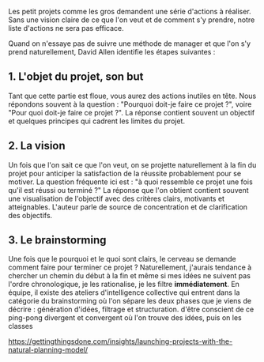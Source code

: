 
Les petit projets comme les gros demandent une série d'actions à réaliser.
Sans une vision claire de ce que l'on veut et de comment s'y prendre, notre liste d'actions ne sera pas efficace.

Quand on n'essaye pas de suivre une méthode de manager et que l'on s'y prend naturellement, David Allen identifie les étapes suivantes :

## 1. L'objet du projet, son but

Tant que cette partie est floue, vous aurez des actions inutiles en tête.
Nous répondons souvent à la question : "Pourquoi doit-je faire ce projet ?", voire "Pour quoi doit-je faire ce projet ?".
La réponse contient souvent un objectif et quelques principes qui cadrent les limites du projet.

## 2. La vision

Un fois que l'on sait ce que l'on veut, on se projette naturellement à la fin du projet pour anticiper la satisfaction de la réussite probablement pour se motiver.
La question fréquente ici est : "à quoi ressemble ce projet une fois qu'il est réussi ou terminé ?"
La réponse que l'on obtient contient souvent une visualisation de l'objectif avec des critères clairs, motivants et atteignables.
L'auteur parle de source de concentration et de clarification des objectifs.

## 3. Le brainstorming

Une fois que le pourquoi et le quoi sont clairs, le cerveau se demande comment faire pour terminer ce projet ?
Naturellement, j'aurais tendance à chercher un chemin du début à la fin et même si mes idées ne suivent pas l'ordre chronologique, je les rationalise, je les filtre __immédiatement__.
En équipe, il existe des ateliers d'intelligence collective qui entrent dans la catégorie du brainstorming où l'on sépare les deux phases que je viens de décrire : génération d'idées, filtrage et structuration.
 d'être conscient de ce ping-pong divergent et convergent où l'on trouve des idées, puis on les classes 

https://gettingthingsdone.com/insights/launching-projects-with-the-natural-planning-model/
